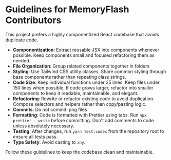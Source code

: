 # Guidelines for MemoryFlash Contributors

This project prefers a highly componentized React codebase that avoids duplicate code.

-   **Componentization**: Extract reusable JSX into components whenever possible. Keep components small and focused refactoring them as needed.
-   **File Organization**: Group related components together in folders
-   **Styling**: Use Tailwind CSS utility classes. Share common styling through base components rather than repeating class strings.
-   **Code Size**: Keep individual functions under 25 lines. Keep files under 150 lines when possible. If code grows larger, refactor into smaller components to keep it readable, maintainable, and elegant.
-   **Refactoring**: Rewrite or refactor existing code to avoid duplication. Compose selectors and helpers rather than copy/pasting logic.
-   **Commits**: Do not commit .png files
-   **Formatting**: Code is formatted with Prettier using tabs. Run `npx prettier --write` before committing. Don't add comments to code unless absolutely necessary.
-   **Testing**: After changes, run `yarn test:codex` from the repository root to ensure all tests pass.
-   **Type Safety**: Avoid casting to `any`.

Follow these guidelines to keep the codebase clean and maintainable.
